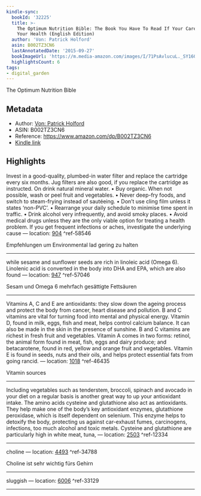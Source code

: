 ```yaml
---
kindle-sync:
  bookId: '32225'
  title: >-
    The Optimum Nutrition Bible: The Book You Have To Read If Your Care About
    Your Health (English Edition)
  author: 'Von: Patrick Holford'
  asin: B002TZ3CN6
  lastAnnotatedDate: '2015-09-27'
  bookImageUrl: 'https://m.media-amazon.com/images/I/71PsAvlucuL._SY160.jpg'
  highlightsCount: 6
tags:
- digital_garden
---
```

The Optimum Nutrition Bible
## Metadata
* Author: [Von: Patrick Holford](https://www.amazon.com/-/de/Patrick-Holford/e/B001HCV4N2/ref=dp_byline_cont_ebooks_1)
* ASIN: B002TZ3CN6
* Reference: https://www.amazon.com/dp/B002TZ3CN6
* [Kindle link](kindle://book?action=open&asin=B002TZ3CN6)

## Highlights
Invest in a good-quality, plumbed-in water filter and replace the cartridge every six months. Jug filters are also good, if you replace the cartridge as instructed. On drink natural mineral water. • Buy organic. When not possible, wash or peel fruit and vegetables. • Never deep-fry foods, and switch to steam-frying instead of sautéeing. • Don’t use cling film unless it states ‘non-PVC’. • Rearrange your daily schedule to minimise time spent in traffic. • Drink alcohol very infrequently, and avoid smoky places. • Avoid medical drugs unless they are the only viable option for treating a health problem. If you get frequent infections or aches, investigate the underlying cause — location: [904](kindle://book?action=open&asin=B002TZ3CN6&location=904) ^ref-58546

Empfehlungen um Environmental lad gering zu halten

---
while sesame and sunflower seeds are rich in linoleic acid (Omega 6). Linolenic acid is converted in the body into DHA and EPA, which are also found — location: [947](kindle://book?action=open&asin=B002TZ3CN6&location=947) ^ref-57046

Sesam und Omega 6 mehrfach gesättigte Fettsäuren

---
Vitamins A, C and E are antioxidants: they slow down the ageing process and protect the body from cancer, heart disease and pollution. B and C vitamins are vital for turning food into mental and physical energy. Vitamin D, found in milk, eggs, fish and meat, helps control calcium balance. It can also be made in the skin in the presence of sunshine. B and C vitamins are richest in fresh fruit and vegetables. Vitamin A comes in two forms: retinol, the animal form found in meat, fish, eggs and dairy produce; and betacarotene, found in red, yellow and orange fruit and vegetables. Vitamin E is found in seeds, nuts and their oils, and helps protect essential fats from going rancid. — location: [1018](kindle://book?action=open&asin=B002TZ3CN6&location=1018) ^ref-46435

Vitamin sources

---
Including vegetables such as tenderstem, broccoli, spinach and avocado in your diet on a regular basis is another great way to up your antioxidant intake. The amino acids cysteine and glutathione also act as antioxidants. They help make one of the body’s key antioxidant enzymes, glutathione peroxidase, which is itself dependent on selenium. This enzyme helps to detoxify the body, protecting us against car-exhaust fumes, carcinogens, infections, too much alcohol and toxic metals. Cysteine and glutathione are particularly high in white meat, tuna, — location: [2503](kindle://book?action=open&asin=B002TZ3CN6&location=2503) ^ref-12334

---
choline — location: [4493](kindle://book?action=open&asin=B002TZ3CN6&location=4493) ^ref-34788

Choline ist sehr wichtig fürs Gehirn

---
sluggish — location: [6006](kindle://book?action=open&asin=B002TZ3CN6&location=6006) ^ref-33129

---
